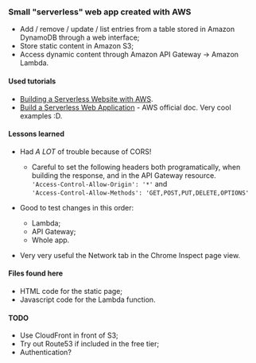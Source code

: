 ### Small "serverless" web app created with AWS 

* Add / remove / update / list entries from a table stored in Amazon DynamoDB through a web interface;
* Store static content in Amazon S3;
* Access dynamic content through Amazon API Gateway -> Amazon Lambda.

#### Used tutorials
* [Building a Serverless Website with AWS](http://blog.nyl.io/hosting-a-serverless-website-with-aws/).
* [Build a Serverless Web Application](https://aws.amazon.com/getting-started/serverless-web-app/) - AWS official doc. Very cool examples :D.

#### Lessons learned

* Had *A LOT* of trouble because of CORS! 
  * Careful to set the following headers both programatically, when building the response, and in the API Gateway resource.  
    `'Access-Control-Allow-Origin': '*'` and  
    `'Access-Control-Allow-Methods': 'GET,POST,PUT,DELETE,OPTIONS'`
* Good to test changes in this order:
  * Lambda;
  * API Gateway;
  * Whole app.

* Very very useful the Network tab in the Chrome Inspect page view.

#### Files found here

* HTML code for the static page;
* Javascript code for the Lambda function.

#### TODO

* Use CloudFront in front of S3;
* Try out Route53 if included in the free tier;
* Authentication?

